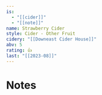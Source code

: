 ```yaml
---
is:
  - "[[cider]]"
  - "[[note]]"
name: Strawberry Cider
style: Cider - Other Fruit
cidery: "[[Downeast Cider House]]"
abv: 5
rating: 👍
last: "[[2023-08]]"
---
```

# Notes

